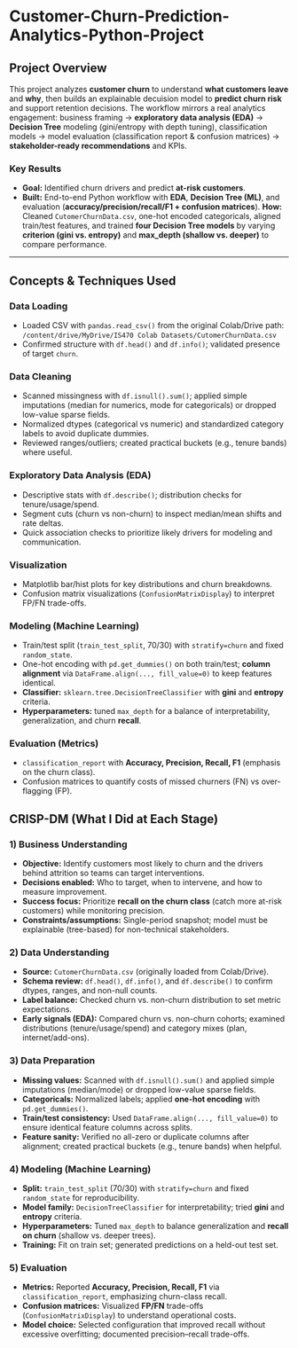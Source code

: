# Customer-Churn-Prediction-Analytics-Python-Project

## Project Overview
This project analyzes **customer churn** to understand **what customers leave** and **why**, then builds an explainable decuision model to **predict churn risk** and support retention decisions. The workflow mirrors a real analytics engagement: business framing → **exploratory data analysis (EDA)** → **Decision Tree** modeling (gini/entropy with depth tuning), classification models → model evaluation (classification report & confusion matrices) → **stakeholder-ready recommendations** and KPIs.

### Key Results
- **Goal:** Identified churn drivers and predict **at-risk customers**.
- **Built:** End-to-end Python workflow with **EDA**, **Decision Tree (ML)**, and evaluation (**accuracy/precision/recall/F1 + confusion matrices**).
 **How:** Cleaned `CutomerChurnData.csv`, one-hot encoded categoricals, aligned train/test features, and trained **four Decision Tree models** by varying **criterion (gini vs. entropy)** and **max_depth (shallow vs. deeper)** to compare performance.

---

## Concepts & Techniques Used

### Data Loading
- Loaded CSV with `pandas.read_csv()` from the original Colab/Drive path:  
  `/content/drive/MyDrive/IS470 Colab Datasets/CutomerChurnData.csv`  
- Confirmed structure with `df.head()` and `df.info()`; validated presence of target `churn`.

### Data Cleaning
- Scanned missingness with `df.isnull().sum()`; applied simple imputations (median for numerics, mode for categoricals) or dropped low-value sparse fields.
- Normalized dtypes (categorical vs numeric) and standardized category labels to avoid duplicate dummies.
- Reviewed ranges/outliers; created practical buckets (e.g., tenure bands) where useful.

### Exploratory Data Analysis (EDA)
- Descriptive stats with `df.describe()`; distribution checks for tenure/usage/spend.
- Segment cuts (churn vs non-churn) to inspect median/mean shifts and rate deltas.
- Quick association checks to prioritize likely drivers for modeling and communication.

### Visualization
- Matplotlib bar/hist plots for key distributions and churn breakdowns.
- Confusion matrix visualizations (`ConfusionMatrixDisplay`) to interpret FP/FN trade-offs.

### Modeling (Machine Learning)
- Train/test split (`train_test_split`, 70/30) with `stratify=churn` and fixed `random_state`.
- One-hot encoding with `pd.get_dummies()` on both train/test; **column alignment** via `DataFrame.align(..., fill_value=0)` to keep features identical.
- **Classifier:** `sklearn.tree.DecisionTreeClassifier` with **gini** and **entropy** criteria.
- **Hyperparameters:** tuned `max_depth` for a balance of interpretability, generalization, and churn **recall**.

### Evaluation (Metrics)
- `classification_report` with **Accuracy, Precision, Recall, F1** (emphasis on the churn class).
- Confusion matrices to quantify costs of missed churners (FN) vs over-flagging (FP).


## CRISP-DM (What I Did at Each Stage)

### 1) Business Understanding
- **Objective:** Identify customers most likely to churn and the drivers behind attrition so teams can target interventions.
- **Decisions enabled:** Who to target, when to intervene, and how to measure improvement.
- **Success focus:** Prioritize **recall on the churn class** (catch more at-risk customers) while monitoring precision.
- **Constraints/assumptions:** Single-period snapshot; model must be explainable (tree-based) for non-technical stakeholders.

### 2) Data Understanding
- **Source:** `CutomerChurnData.csv` (originally loaded from Colab/Drive).
- **Schema review:** `df.head()`, `df.info()`, and `df.describe()` to confirm dtypes, ranges, and non-null counts.
- **Label balance:** Checked churn vs. non-churn distribution to set metric expectations.
- **Early signals (EDA):** Compared churn vs. non-churn cohorts; examined distributions (tenure/usage/spend) and category mixes (plan, internet/add-ons).

### 3) Data Preparation
- **Missing values:** Scanned with `df.isnull().sum()` and applied simple imputations (median/mode) or dropped low-value sparse fields.
- **Categoricals:** Normalized labels; applied **one-hot encoding** with `pd.get_dummies()`.
- **Train/test consistency:** Used `DataFrame.align(..., fill_value=0)` to ensure identical feature columns across splits.
- **Feature sanity:** Verified no all-zero or duplicate columns after alignment; created practical buckets (e.g., tenure bands) when helpful.

### 4) Modeling (Machine Learning)
- **Split:** `train_test_split` (70/30) with `stratify=churn` and fixed `random_state` for reproducibility.
- **Model family:** `DecisionTreeClassifier` for interpretability; tried **gini** and **entropy** criteria.
- **Hyperparameters:** Tuned `max_depth` to balance generalization and **recall on churn** (shallow vs. deeper trees).
- **Training:** Fit on train set; generated predictions on a held-out test set.

### 5) Evaluation
- **Metrics:** Reported **Accuracy, Precision, Recall, F1** via `classification_report`, emphasizing churn-class recall.
- **Confusion matrices:** Visualized **FP/FN** trade-offs (`ConfusionMatrixDisplay`) to understand operational costs.
- **Model choice:** Selected configuration that improved recall without excessive overfitting; documented precision–recall trade-offs.
